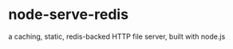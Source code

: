 node-serve-redis
================

a caching, static, redis-backed HTTP file server, built with node.js
